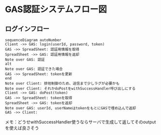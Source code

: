 # GAS認証システムフロー図
## ログインフロー
```mermaid
sequenceDiagram autoNumber
Client ->> GAS: login(userId, password, token)
GAS ->> SpreadSheet: 認証用情報を取得
SpreadSheet ->> GAS: 認証用情報を返却
Note over GAS: 認証
alt
Note over GAS: 認証できた場合
GAS ->> SpreadSheet: tokenを更新
end
Note over Client: 排他制御のため、送信まで少しラグが必要かも
Note over Client: それかdoPostをwithSuccessHandler呼び出しにする
Client ->> GAS: doPost(token)
GAS ->> SpreadSheet: tokenを取得
SpreadSheet ->> GAS: tokenを返却
Note over GAS: userId, userNameはtokenをもとにGASで埋め込んで返却
GAS ->> Client: 
```

メモ：どうせwithSuccessHandler使うならサーバで生成して返してそのoutputを使えば良さそう